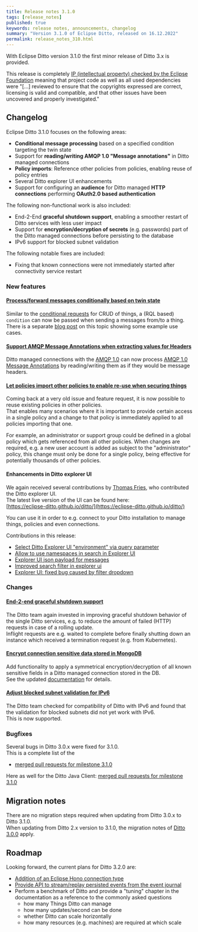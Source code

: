 ```yaml
---
title: Release notes 3.1.0
tags: [release_notes]
published: true
keywords: release notes, announcements, changelog
summary: "Version 3.1.0 of Eclipse Ditto, released on 16.12.2022"
permalink: release_notes_310.html
---
```


With Eclipse Ditto version 3.1.0 the first minor release of Ditto 3.x is provided.

This release is completely [IP (intellectual property) checked by the Eclipse Foundation](https://www.eclipse.org/projects/handbook/#ip)
meaning that project code as well as all used dependencies were "[...] reviewed to ensure that the copyrights
expressed are correct, licensing is valid and compatible, and that other issues have been uncovered and properly
investigated."

## Changelog

Eclipse Ditto 3.1.0 focuses on the following areas:

* **Conditional message processing** based on a specified condition targeting the twin state
* Support for **reading/writing AMQP 1.0 "Message annotations"** in Ditto managed connections
* **Policy imports**: Reference other policies from policies, enabling reuse of policy entries
* Several Ditto explorer UI enhancements
* Support for configuring an **audience** for Ditto managed **HTTP connections** performing 
  **OAuth2.0 based authentication**

The following non-functional work is also included:

* End-2-End **graceful shutdown support**, enabling a smoother restart of Ditto services with less user impact
* Support for **encryption/decryption of secrets** (e.g. passwords) part of the Ditto managed connections before 
  persisting to the database
* IPv6 support for blocked subnet validation

The following notable fixes are included:

* Fixing that known connections were not immediately started after connectivity service restart


### New features

#### [Process/forward messages conditionally based on twin state](https://github.com/eclipse-ditto/ditto/issues/1363)

Similar to the [conditional requests](basic-conditional-requests.html) for CRUD of things, a (RQL based) `condition` 
can now be passed when sending a messages from/to a thing.  
There is a separate [blog post](2022-11-04-live-message-conditions.html) on this topic showing some example use cases.

#### [Support AMQP Message Annotations when extracting values for Headers](https://github.com/eclipse-ditto/ditto/issues/1390)

Ditto managed connections with the [AMQP 1.0](connectivity-protocol-bindings-amqp10.html) can now process 
[AMQP 1.0 Message Annotations](https://docs.oasis-open.org/amqp/core/v1.0/os/amqp-core-messaging-v1.0-os.html#type-message-annotations)
by reading/writing them as if they would be message headers.

#### [Let policies import other policies to enable re-use when securing things](https://github.com/eclipse-ditto/ditto/issues/298)

Coming back at a very old issue and feature request, it is now possible to reuse existing policies in other policies.  
That enables many scenarios where it is important to provide certain access in a single policy and a change to that
policy is immediately applied to all policies importing that one.

For example, an administrator or support group could be defined in a global policy which gets referenced from all other
policies. When changes are required, e.g. a new user account is added as subject to the "administrator" policy, this
change must only be done for a single policy, being effective for potentially thousands of other policies.

#### Enhancements in Ditto explorer UI

We again received several contributions by [Thomas Fries](https://github.com/thfries),
who contributed the Ditto explorer UI.  
The latest live version of the UI can be found here:  
[https://eclipse-ditto.github.io/ditto/](https://eclipse-ditto.github.io/ditto/)

You can use it in order to e.g. connect to your Ditto installation to manage things, policies and even connections.

Contributions in this release:
* [Select Ditto Explorer UI "environment" via query parameter](https://github.com/eclipse-ditto/ditto/issues/1449)
* [Allow to use namespaces in search in Explorer UI](https://github.com/eclipse-ditto/ditto/pull/1519)
* [Explorer UI json payload for messages](https://github.com/eclipse-ditto/ditto/pull/1529)
* [Improved search filter in explorer ui](https://github.com/eclipse-ditto/ditto/pull/1531)
* [Explorer UI: fixed bug caused by filter dropdown](https://github.com/eclipse-ditto/ditto/pull/1534)


### Changes

#### [End-2-end graceful shutdown support](https://github.com/eclipse-ditto/ditto/pull/1520)

The Ditto team again invested in improving graceful shutdown behavior of the single Ditto services, 
e.g. to reduce the amount of failed (HTTP) requests in case of a rolling update.  
Inflight requests are e.g. waited to complete before finally shutting down an instance which received a termination 
request (e.g. from Kubernetes).

#### [Encrypt connection sensitive data stored in MongoDB](https://github.com/eclipse-ditto/ditto/pull/1550)

Add functionality to apply a symmetrical encryption/decryption of all known sensitive fields in a Ditto 
managed connection stored in the DB.  
See the updated [documentation](installation-operating.html#encrypt-sensitive-data-in-connections) for details.

#### [Adjust blocked subnet validation for IPv6](https://github.com/eclipse-ditto/ditto/pull/1522)

The Ditto team checked for compatibility of Ditto with IPv6 and found that the validation for blocked subnets did not
yet work with IPv6.  
This is now supported.


### Bugfixes

Several bugs in Ditto 3.0.x were fixed for 3.1.0.  
This is a complete list of the
* [merged pull requests for milestone 3.1.0](https://github.com/eclipse-ditto/ditto/pulls?q=is:pr+milestone:3.1.0)

Here as well for the Ditto Java Client: [merged pull requests for milestone 3.1.0](https://github.com/eclipse-ditto/ditto-clients/pulls?q=is:pr+milestone:3.1.0)


## Migration notes

There are no migration steps required when updating from Ditto 3.0.x to Ditto 3.1.0.  
When updating from Ditto 2.x version to 3.1.0, the migration notes of 
[Ditto 3.0.0](release_notes_300.html#migration-notes) apply.


## Roadmap

Looking forward, the current plans for Ditto 3.2.0 are:

* [Addition of an Eclipse Hono connection type](https://github.com/eclipse-ditto/ditto/pull/1548)
* [Provide API to stream/replay persisted events from the event journal](https://github.com/eclipse-ditto/ditto/issues/1498)
* Perform a benchmark of Ditto and provide a "tuning" chapter in the documentation as a reference to the commonly 
  asked questions 
  * how many Things Ditto can manage 
  * how many updates/second can be done
  * whether Ditto can scale horizontally
  * how many resources (e.g. machines) are required at which scale
